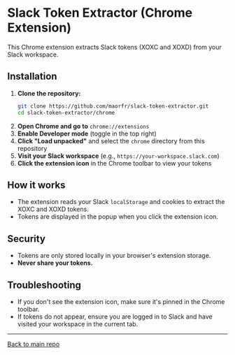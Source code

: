 # Slack Token Extractor (Chrome Extension)

This Chrome extension extracts Slack tokens (XOXC and XOXD) from your Slack workspace.

## Installation

1. **Clone the repository:**
   ```sh
   git clone https://github.com/maorfr/slack-token-extractor.git
   cd slack-token-extractor/chrome
   ```
2. **Open Chrome and go to** `chrome://extensions`
3. **Enable Developer mode** (toggle in the top right)
4. **Click "Load unpacked"** and select the `chrome` directory from this repository
5. **Visit your Slack workspace** (e.g., `https://your-workspace.slack.com`)
6. **Click the extension icon** in the Chrome toolbar to view your tokens

## How it works
- The extension reads your Slack `localStorage` and cookies to extract the XOXC and XOXD tokens.
- Tokens are displayed in the popup when you click the extension icon.

## Security
- Tokens are only stored locally in your browser's extension storage.
- **Never share your tokens.**

## Troubleshooting
- If you don't see the extension icon, make sure it's pinned in the Chrome toolbar.
- If tokens do not appear, ensure you are logged in to Slack and have visited your workspace in the current tab.

---
[Back to main repo](https://github.com/maorfr/slack-token-extractor) 